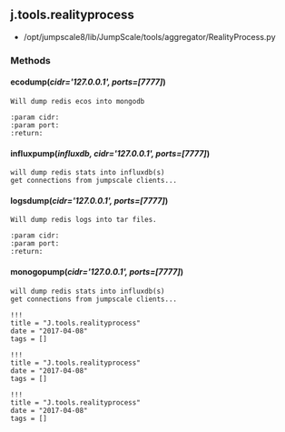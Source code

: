 <!-- toc -->
## j.tools.realityprocess

- /opt/jumpscale8/lib/JumpScale/tools/aggregator/RealityProcess.py

### Methods

    

#### ecodump(*cidr='127.0.0.1', ports=[7777]*) 

```
Will dump redis ecos into mongodb

:param cidr:
:param port:
:return:

```

#### influxpump(*influxdb, cidr='127.0.0.1', ports=[7777]*) 

```
will dump redis stats into influxdb(s)
get connections from jumpscale clients...

```

#### logsdump(*cidr='127.0.0.1', ports=[7777]*) 

```
Will dump redis logs into tar files.

:param cidr:
:param port:
:return:

```

#### monogopump(*cidr='127.0.0.1', ports=[7777]*) 

```
will dump redis stats into influxdb(s)
get connections from jumpscale clients...

```


```
!!!
title = "J.tools.realityprocess"
date = "2017-04-08"
tags = []
```

```
!!!
title = "J.tools.realityprocess"
date = "2017-04-08"
tags = []
```

```
!!!
title = "J.tools.realityprocess"
date = "2017-04-08"
tags = []
```
